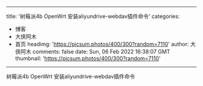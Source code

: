
---
title: '树莓派4b OpenWrt 安装aliyundrive-webdav插件命令'
categories: 
 - 博客
 - 大侠阿木
 - 首页
headimg: 'https://picsum.photos/400/300?random=7110'
author: 大侠阿木
comments: false
date: Sun, 06 Feb 2022 16:38:07 GMT
thumbnail: 'https://picsum.photos/400/300?random=7110'
---

<div>   
树莓派4b OpenWrt 安装aliyundrive-webdav插件命令  
</div>
            